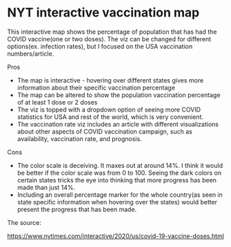 # NYT interactive vaccination map

This interactive map shows the percentage of population that has had the
COVID vaccine(one or two doses).
The viz can be changed for different options(ex. infection rates), but I focused on the USA vaccination numbers/article.


Pros
  - The map is interactive - hovering over different states gives more information about their specific vaccination percentage
  - The map can be altered to show the population vaccination percentage of at least 1 dose or 2 doses
  - The viz is topped with a dropdown option of seeing more COVID statistics for USA and rest of the world, which is very convenient.
  - The vaccination rate viz includes an article with different visualizations about other aspects of COVID vaccination campaign, such as availability,
  vaccination rate, and prognosis. 

Cons
  - The color scale is deceiving. It maxes out at around 14%. I think it would be better if the color scale was from 0 to 100. Seeing the dark colors on
  certain states tricks the eye into thinking that more progress has been made than just 14%.
  - Including an overall percentage marker for the whole country(as seen in state specific information when hovering over the states) would better present the progress that has been made.

The source:

https://www.nytimes.com/interactive/2020/us/covid-19-vaccine-doses.html
